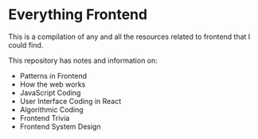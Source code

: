 # Everything Frontend

This is a compilation of any and all the resources related to frontend that I could find. 

This repository has notes and information on:
- Patterns in Frontend
- How the web works
- JavaScript Coding
- User Interface Coding in React
- Algorithmic Coding
- Frontend Trivia
- Frontend System Design



